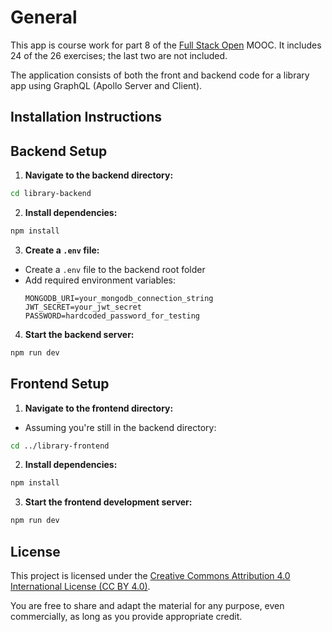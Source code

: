 # General

This app is course work for part 8 of the [Full Stack Open](https://fullstackopen.com) MOOC. It includes 24 of the 26 exercises; the last two are not included.

The application consists of both the front and backend code for a library app using GraphQL (Apollo Server and Client).

## Installation Instructions

## Backend Setup

1. **Navigate to the backend directory:**

```bash
cd library-backend
```

2. **Install dependencies:**

```bash
npm install
```

3. **Create a `.env` file:**

- Create a `.env` file to the backend root folder
- Add required environment variables:
  ```
  MONGODB_URI=your_mongodb_connection_string
  JWT_SECRET=your_jwt_secret
  PASSWORD=hardcoded_password_for_testing
  ```

4. **Start the backend server:**

```bash
npm run dev
```

## Frontend Setup

1. **Navigate to the frontend directory:**

- Assuming you're still in the backend directory:

```bash
cd ../library-frontend
```

2. **Install dependencies:**

```bash
npm install
```

3. **Start the frontend development server:**

```bash
npm run dev
```

## License

This project is licensed under the [Creative Commons Attribution 4.0 International License (CC BY 4.0)](https://creativecommons.org/licenses/by/4.0/).

You are free to share and adapt the material for any purpose, even commercially, as long as you provide appropriate credit.
